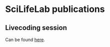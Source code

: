 # SciLifeLab publications

## Livecoding session
Can be found [here](https://www.youtube.com/watch?v=UXWgdOSV-y0).

